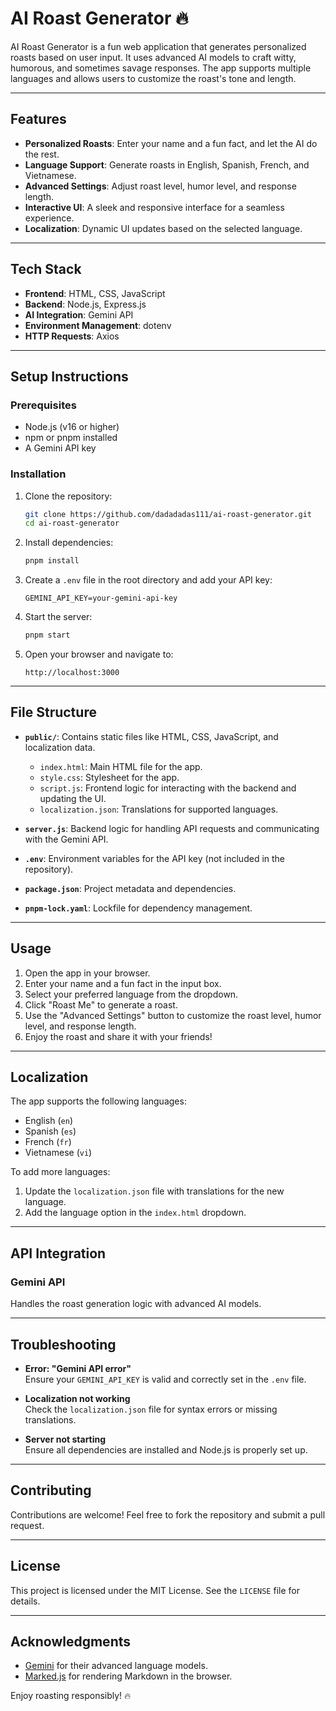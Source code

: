 # AI Roast Generator 🔥

AI Roast Generator is a fun web application that generates personalized roasts based on user input. It uses advanced AI models to craft witty, humorous, and sometimes savage responses. The app supports multiple languages and allows users to customize the roast's tone and length.

---

## Features

- **Personalized Roasts**: Enter your name and a fun fact, and let the AI do the rest.
- **Language Support**: Generate roasts in English, Spanish, French, and Vietnamese.
- **Advanced Settings**: Adjust roast level, humor level, and response length.
- **Interactive UI**: A sleek and responsive interface for a seamless experience.
- **Localization**: Dynamic UI updates based on the selected language.

---

## Tech Stack

- **Frontend**: HTML, CSS, JavaScript
- **Backend**: Node.js, Express.js
- **AI Integration**: Gemini API
- **Environment Management**: dotenv
- **HTTP Requests**: Axios

---

## Setup Instructions

### Prerequisites

- Node.js (v16 or higher)
- npm or pnpm installed
- A Gemini API key

### Installation

1. Clone the repository:
   ```bash
   git clone https://github.com/dadadadas111/ai-roast-generator.git
   cd ai-roast-generator
   ```

2. Install dependencies:
   ```bash
   pnpm install
   ```

3. Create a `.env` file in the root directory and add your API key:
   ```
   GEMINI_API_KEY=your-gemini-api-key
   ```

4. Start the server:
   ```bash
   pnpm start
   ```

5. Open your browser and navigate to:
   ```
   http://localhost:3000
   ```

---

## File Structure

- **`public/`**: Contains static files like HTML, CSS, JavaScript, and localization data.
  - `index.html`: Main HTML file for the app.
  - `style.css`: Stylesheet for the app.
  - `script.js`: Frontend logic for interacting with the backend and updating the UI.
  - `localization.json`: Translations for supported languages.

- **`server.js`**: Backend logic for handling API requests and communicating with the Gemini API.

- **`.env`**: Environment variables for the API key (not included in the repository).

- **`package.json`**: Project metadata and dependencies.

- **`pnpm-lock.yaml`**: Lockfile for dependency management.

---

## Usage

1. Open the app in your browser.
2. Enter your name and a fun fact in the input box.
3. Select your preferred language from the dropdown.
4. Click "Roast Me" to generate a roast.
5. Use the "Advanced Settings" button to customize the roast level, humor level, and response length.
6. Enjoy the roast and share it with your friends!

---

## Localization

The app supports the following languages:
- English (`en`)
- Spanish (`es`)
- French (`fr`)
- Vietnamese (`vi`)

To add more languages:
1. Update the `localization.json` file with translations for the new language.
2. Add the language option in the `index.html` dropdown.

---

## API Integration

### Gemini API
Handles the roast generation logic with advanced AI models.

---

## Troubleshooting

- **Error: "Gemini API error"**  
  Ensure your `GEMINI_API_KEY` is valid and correctly set in the `.env` file.

- **Localization not working**  
  Check the `localization.json` file for syntax errors or missing translations.

- **Server not starting**  
  Ensure all dependencies are installed and Node.js is properly set up.

---

## Contributing

Contributions are welcome! Feel free to fork the repository and submit a pull request.

---

## License

This project is licensed under the MIT License. See the `LICENSE` file for details.

---

## Acknowledgments

- [Gemini](https://gemini.com) for their advanced language models.
- [Marked.js](https://marked.js.org) for rendering Markdown in the browser.

Enjoy roasting responsibly! 🔥
